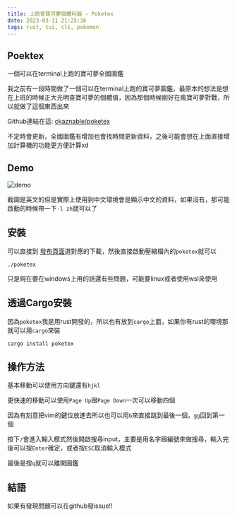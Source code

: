 ```yaml
---
title: 上班查寶可夢個體利器 - Poketex
date: 2023-03-11 21:25:36
tags: rust, tui, cli, pokemon
---
```


## Poektex

一個可以在terminal上跑的寶可夢全國圖鑑

我之前有一段時間做了一個可以在terminal上跑的寶可夢圖鑑，最原本的想法是想在上班的時候正大光明查寶可夢的個體值，因為那個時候剛好在瘋寶可夢對戰，所以就做了這個東西出來

Github連結在這: [ckaznable/poketex](https://github.com/ckaznable/poketex)

不定時會更新，全國圖鑑有增加也會找時間更新資料，之後可能會想在上面直接增加計算機的功能更方便計算xd

## Demo

![demo](https://raw.githubusercontent.com/ckaznable/poketex/master/doc/demo.png "Demo")

截圖是英文的但是實際上使用到中文環境會是顯示中文的資料，如果沒有，那可能啟動的時候帶一下`-l zh`就可以了

## 安裝

可以直接到 [發布頁面](https://github.com/ckaznable/poketex/releases/latest)選對應的下載，然後直接啟動壓縮檔內的`poketex`就可以

```shell
./poketex
```

只是現在要在windows上用的話還有些問題，可能要linux或者使用wsl來使用

## 透過Cargo安裝

因為`poketex`我是用rust開發的，所以也有放到`cargo`上面，如果你有rust的環境那就可以用`cargo`來裝

```shell
cargo install poketex
```

## 操作方法

基本移動可以使用方向鍵還有`hjkl`

更快速的移動可以使用`Page Up`跟`Page Down`一次可以移動四個

因為有刻意把vim的鍵位放進去所以也可以用`G`來直接跳到最後一個，`gg`回到第一個

按下`/`會進入輸入模式然後開啟搜尋input，主要是用名字跟編號來做搜尋，輸入完後可以按`Enter`確定，或者按`ESC`取消輸入模式

最後是按`q`就可以離開圖鑑

## 結語

如果有發現問題可以在github發issue!!
